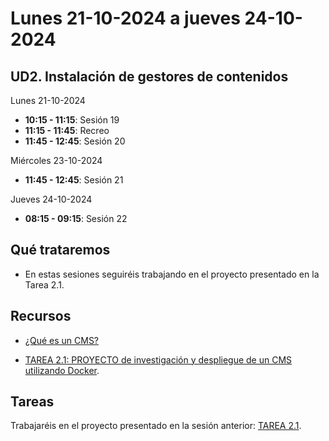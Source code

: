 
# Lunes 21-10-2024 a jueves 24-10-2024

## UD2. Instalación de gestores de contenidos

Lunes 21-10-2024
- **10:15 - 11:15**: Sesión 19
- **11:15 - 11:45**: Recreo
- **11:45 - 12:45**: Sesión 20

Miércoles 23-10-2024
- **11:45 - 12:45**: Sesión 21

Jueves 24-10-2024
- **08:15 - 09:15**: Sesión 22


## Qué trataremos
- En estas sesiones seguiréis trabajando en el proyecto presentado en la Tarea 2.1.

## Recursos
- [¿Qué es un CMS?](https://www.hostinger.es/tutoriales/que-es-un-cms)

- [TAREA 2.1: PROYECTO de investigación y despliegue de un CMS utilizando Docker](../../Documents/UD2/TAREA%202.1:%20PROYECTO%20de%20investigación%20y%20despliegue%20de%20un%20CMS%20utilizando%20Docker.pdf).

## Tareas

Trabajaréis en el proyecto presentado en la sesión anterior: [TAREA 2.1](../../Documents/UD2/TAREA%202.1:%20PROYECTO%20de%20investigación%20y%20despliegue%20de%20un%20CMS%20utilizando%20Docker.pdf).



